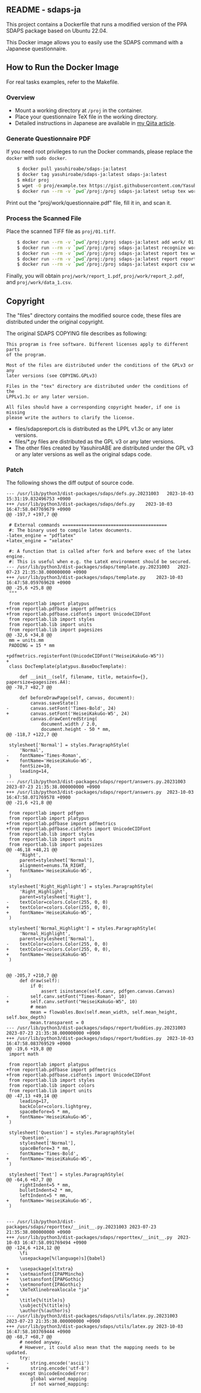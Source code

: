 
README - sdaps-ja
-----------------

This project contains a Dockerfile that runs a modified version of the PPA SDAPS package based on Ubuntu 22.04.

This Docker image allows you to easily use the SDAPS command with a Japanese questionnaire.

## How to Run the Docker Image

For real tasks examples, refer to the Makefile.

### Overview

* Mount a working directory at ``/proj`` in the container.
* Place your questionnaire TeX file in the working directory.
* Detailed instructions in Japanese are available in [my Qiita article](https://qiita.com/YasuhiroABE/items/005da98fc6dc9b3070f2).

### Generate Questionnaire PDF

If you need root privileges to run the Docker commands, please replace the ``docker`` with ``sudo docker``.

```bash
    $ docker pull yasuhiroabe/sdaps-ja:latest
    $ docker tag yasuhiroabe/sdaps-ja:latest sdaps-ja:latest
    $ mkdir proj
    $ wget -O proj/example.tex https://gist.githubusercontent.com/YasuhiroABE/db17793accd37b5bbe787597bd503190/raw/sdaps-example-ja.tex
    $ docker run --rm -v `pwd`/proj:/proj sdaps-ja:latest setup tex work/ example.tex

```

Print out the "proj/work/questionnaire.pdf" file, fill it in, and scan it.

### Process the Scanned File

Place the scanned TIFF file as ``proj/01.tiff``.

```bash
    $ docker run --rm -v `pwd`/proj:/proj sdaps-ja:latest add work/ 01.tiff
    $ docker run --rm -v `pwd`/proj:/proj sdaps-ja:latest recognize work/
    $ docker run --rm -v `pwd`/proj:/proj sdaps-ja:latest report tex work/        ## report_1.pdf
    $ docker run --rm -v `pwd`/proj:/proj sdaps-ja:latest report reportlab work/  ## report_2.pdf
    $ docker run --rm -v `pwd`/proj:/proj sdaps-ja:latest export csv work/        ## data_1.csv
```

Finally, you will obtain ``proj/work/report_1.pdf``, ``proj/work/report_2.pdf``, and ``proj/work/data_1.csv``.

## Copyright

The "files" directory contains the modified source code, these files are distributed under the original copyright.

The original SDAPS COPYING file describes as following:

```
This program is free software. Different licenses apply to different parts
of the program.

Most of the files are distributed under the conditions of the GPLv3 or any
later versions (see COPYING.GPLv3)

Files in the "tex" directory are distributed under the conditions of the
LPPLv1.3c or any later version.

All files should have a corresponding copyright header, if one is missing
please write the authors to clarify the license.
```

* files/sdapsreport.cls is distributed as the LPPL v1.3c or any later versions.
* files/*.py files are distributed as the GPL v3 or any later versions.
* The other files created by YasuhiroABE are distributed under the GPL v3 or any later versions as well as the original sdaps code.

### Patch

The following shows the diff output of source code.

```
--- /usr/lib/python3/dist-packages/sdaps/defs.py.20231003	2023-10-03 15:31:19.832496753 +0900
+++ /usr/lib/python3/dist-packages/sdaps/defs.py	2023-10-03 16:47:58.047769679 +0900
@@ -197,7 +197,7 @@
 
 # External commands =======================================
 #: The binary used to compile latex documents.
-latex_engine = "pdflatex"
+latex_engine = "xelatex"
 
 #: A function that is called after fork and before exec of the latex engine.
 #: This is useful when e.g. the LateX environment should be secured.
--- /usr/lib/python3/dist-packages/sdaps/template.py.20231003	2023-07-23 21:35:38.000000000 +0900
+++ /usr/lib/python3/dist-packages/sdaps/template.py	2023-10-03 16:47:58.059769628 +0900
@@ -25,6 +25,8 @@
 """
 
 from reportlab import platypus
+from reportlab.pdfbase import pdfmetrics
+from reportlab.pdfbase.cidfonts import UnicodeCIDFont
 from reportlab.lib import styles
 from reportlab.lib import units
 from reportlab.lib import pagesizes
@@ -32,6 +34,8 @@
 mm = units.mm
 PADDING = 15 * mm
 
+pdfmetrics.registerFont(UnicodeCIDFont("HeiseiKakuGo-W5"))
+
 class DocTemplate(platypus.BaseDocTemplate):
 
     def __init__(self, filename, title, metainfo={}, papersize=pagesizes.A4):
@@ -78,7 +82,7 @@
 
     def beforeDrawPage(self, canvas, document):
         canvas.saveState()
-        canvas.setFont('Times-Bold', 24)
+        canvas.setFont('HeiseiKakuGo-W5', 24)
         canvas.drawCentredString(
             document.width / 2.0,
             document.height - 50 * mm,
@@ -118,7 +122,7 @@
 
 stylesheet['Normal'] = styles.ParagraphStyle(
     'Normal',
-    fontName='Times-Roman',
+    fontName='HeiseiKakuGo-W5',
     fontSize=10,
     leading=14,
 )
--- /usr/lib/python3/dist-packages/sdaps/report/answers.py.20231003	2023-07-23 21:35:38.000000000 +0900
+++ /usr/lib/python3/dist-packages/sdaps/report/answers.py	2023-10-03 16:47:58.071769578 +0900
@@ -21,6 +21,8 @@
 
 from reportlab import pdfgen
 from reportlab import platypus
+from reportlab.pdfbase import pdfmetrics
+from reportlab.pdfbase.cidfonts import UnicodeCIDFont
 from reportlab.lib import styles
 from reportlab.lib import units
 from reportlab.lib import pagesizes
@@ -46,18 +48,21 @@
     'Right',
     parent=stylesheet['Normal'],
     alignment=enums.TA_RIGHT,
+    fontName='HeiseiKakuGo-W5',
 )
 
 stylesheet['Right_Highlight'] = styles.ParagraphStyle(
     'Right_Highlight',
     parent=stylesheet['Right'],
-    textColor=colors.Color(255, 0, 0)
+    textColor=colors.Color(255, 0, 0),
+    fontName='HeiseiKakuGo-W5',
 )
 
 stylesheet['Normal_Highlight'] = styles.ParagraphStyle(
     'Normal_Highlight',
     parent=stylesheet['Normal'],
-    textColor=colors.Color(255, 0, 0)
+    textColor=colors.Color(255, 0, 0),
+    fontName='HeiseiKakuGo-W5'
 )
 
 
@@ -205,7 +210,7 @@
     def draw(self):
         if 0:
             assert isinstance(self.canv, pdfgen.canvas.Canvas)
-        self.canv.setFont("Times-Roman", 10)
+        self.canv.setFont("HeiseiKakuGo-W5", 10)
         # mean
         mean = flowables.Box(self.mean_width, self.mean_height, self.box_depth)
         mean.transparent = 0
--- /usr/lib/python3/dist-packages/sdaps/report/buddies.py.20231003	2023-07-23 21:35:38.000000000 +0900
+++ /usr/lib/python3/dist-packages/sdaps/report/buddies.py	2023-10-03 16:47:58.083769529 +0900
@@ -19,6 +19,8 @@
 import math
 
 from reportlab import platypus
+from reportlab.pdfbase import pdfmetrics
+from reportlab.pdfbase.cidfonts import UnicodeCIDFont
 from reportlab.lib import styles
 from reportlab.lib import colors
 from reportlab.lib import units
@@ -47,13 +49,14 @@
     leading=17,
     backColor=colors.lightgrey,
     spaceBefore=5 * mm,
+    fontName='HeiseiKakuGo-W5',
 )
 
 stylesheet['Question'] = styles.ParagraphStyle(
     'Question',
     stylesheet['Normal'],
     spaceBefore=3 * mm,
-    fontName='Times-Bold',
+    fontName='HeiseiKakuGo-W5',
 )
 
 stylesheet['Text'] = styles.ParagraphStyle(
@@ -64,6 +67,7 @@
     rightIndent=5 * mm,
     bulletIndent=2 * mm,
     leftIndent=5 * mm,
+    fontName='HeiseiKakuGo-W5',
 )
 
 
--- /usr/lib/python3/dist-packages/sdaps/reporttex/__init__.py.20231003	2023-07-23 21:35:38.000000000 +0900
+++ /usr/lib/python3/dist-packages/sdaps/reporttex/__init__.py	2023-10-03 16:47:58.091769494 +0900
@@ -124,6 +124,12 @@
     \fi
     \usepackage[%(language)s]{babel}
 
+    \usepackage{xltxtra}
+    \setmainfont{IPAPMincho}
+    \setsansfont{IPAPGothic}
+    \setmonofont{IPAGothic}
+    \XeTeXlinebreaklocale "ja"
+
     \title{%(title)s}
     \subject{%(title)s}
     \author{%(author)s}
--- /usr/lib/python3/dist-packages/sdaps/utils/latex.py.20231003	2023-07-23 21:35:38.000000000 +0900
+++ /usr/lib/python3/dist-packages/sdaps/utils/latex.py	2023-10-03 16:47:58.103769444 +0900
@@ -68,7 +68,7 @@
     # needed anyway.
     # However, it could also mean that the mapping needs to be updated.
     try:
-        string.encode('ascii')
+        string.encode('utf-8')
     except UnicodeEncodeError:
         global warned_mapping
         if not warned_mapping:

```
